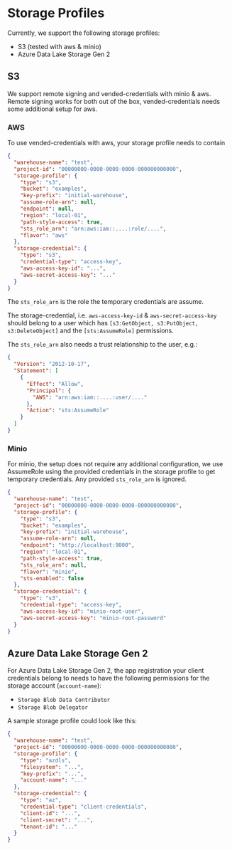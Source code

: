 # Storage Profiles

Currently, we support the following storage profiles:

- S3 (tested with aws & minio)
- Azure Data Lake Storage Gen 2

## S3

We support remote signing and vended-credentials with minio & aws. Remote signing works for both out of the box, vended-credentials needs some additional setup for aws.

### AWS

To use vended-credentials with aws, your storage profile needs to contain

```json
{
  "warehouse-name": "test",
  "project-id": "00000000-0000-0000-0000-000000000000",
  "storage-profile": {
    "type": "s3",
    "bucket": "examples",
    "key-prefix": "initial-warehouse",
    "assume-role-arn": null,
    "endpoint": null,
    "region": "local-01",
    "path-style-access": true,
    "sts_role_arn": "arn:aws:iam::....:role/....",
    "flavor": "aws"
  },
  "storage-credential": {
    "type": "s3",
    "credential-type": "access-key",
    "aws-access-key-id": "...",
    "aws-secret-access-key": "..."
  }
}
```

The `sts_role_arn` is the role the temporary credentials are assume.

The storage-credential, i.e. `aws-access-key-id` & `aws-secret-access-key` should belong to a user which has `[s3:GetObject, s3:PutObject, s3:DeleteObject]` and the `[sts:AssumeRole]` permissions.

The `sts_role_arn` also needs a trust relationship to the user, e.g.:

```json
{
  "Version": "2012-10-17",
  "Statement": [
    {
      "Effect": "Allow",
      "Principal": {
        "AWS": "arn:aws:iam::....:user/...."
      },
      "Action": "sts:AssumeRole"
    }
  ]
}
```

### Minio

For minio, the setup does not require any additional configuration, we use AssumeRole using the provided credentials in the storage profile to get temporary credentials. Any provided `sts_role_arn` is ignored.

```json
{
  "warehouse-name": "test",
  "project-id": "00000000-0000-0000-0000-000000000000",
  "storage-profile": {
    "type": "s3",
    "bucket": "examples",
    "key-prefix": "initial-warehouse",
    "assume-role-arn": null,
    "endpoint": "http://localhost:9000",
    "region": "local-01",
    "path-style-access": true,
    "sts_role_arn": null,
    "flavor": "minio",
    "sts-enabled": false
  },
  "storage-credential": {
    "type": "s3",
    "credential-type": "access-key",
    "aws-access-key-id": "minio-root-user",
    "aws-secret-access-key": "minio-root-password"
  }
}
```

## Azure Data Lake Storage Gen 2

For Azure Data Lake Storage Gen 2, the app registration your client credentials belong to needs to have the following permissions for the storage account (`account-name`):

- `Storage Blob Data Contributor`
- `Storage Blob Delegator`

A sample storage profile could look like this:

```json
{
  "warehouse-name": "test",
  "project-id": "00000000-0000-0000-0000-000000000000",
  "storage-profile": {
    "type": "azdls",
    "filesystem": "...",
    "key-prefix": "...",
    "account-name": "..."
  },
  "storage-credential": {
    "type": "az",
    "credential-type": "client-credentials",
    "client-id": "...",
    "client-secret": "...",
    "tenant-id": "..."
  }
}
```
